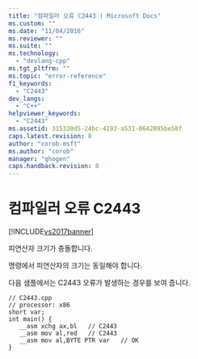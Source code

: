 ```yaml
---
title: "컴파일러 오류 C2443 | Microsoft Docs"
ms.custom: ""
ms.date: "11/04/2016"
ms.reviewer: ""
ms.suite: ""
ms.technology: 
  - "devlang-cpp"
ms.tgt_pltfrm: ""
ms.topic: "error-reference"
f1_keywords: 
  - "C2443"
dev_langs: 
  - "C++"
helpviewer_keywords: 
  - "C2443"
ms.assetid: 315330d5-24bc-4193-a531-0642095be58f
caps.latest.revision: 8
author: "corob-msft"
ms.author: "corob"
manager: "ghogen"
caps.handback.revision: 8
---
```

# 컴파일러 오류 C2443
[!INCLUDE[vs2017banner](../../assembler/inline/includes/vs2017banner.md)]

피연산자 크기가 충돌합니다.  
  
 명령에서 피연산자의 크기는 동일해야 합니다.  
  
 다음 샘플에서는 C2443 오류가 발생하는 경우를 보여 줍니다.  
  
```  
// C2443.cpp  
// processor: x86  
short var;  
int main() {  
   __asm xchg ax,bl   // C2443  
   __asm mov al,red   // C2443  
   __asm mov al,BYTE PTR var   // OK  
}  
```